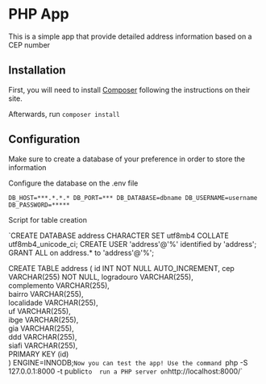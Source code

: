 PHP App
==============

This is a simple app that provide detailed address information based on a CEP number


Installation
------------
First, you will need to install [Composer](http://getcomposer.org/) following the instructions on their site.

Afterwards, run `composer install`

Configuration
-------------
Make sure to create a database of your preference in order to store the information

Configure the database on the .env file

`DB_HOST=***.*.*.*
 DB_PORT=***
 DB_DATABASE=dbname
 DB_USERNAME=username
 DB_PASSWORD=*****`

Script for table creation

`CREATE DATABASE address CHARACTER SET utf8mb4 COLLATE utf8mb4_unicode_ci;
 CREATE USER 'address'@'%' identified by 'address';
 GRANT ALL on address.* to 'address'@'%';


 CREATE TABLE address (
    id INT NOT NULL AUTO_INCREMENT,
    cep VARCHAR(255) NOT NULL,
    logradouro VARCHAR(255),    
    complemento VARCHAR(255),    
    bairro VARCHAR(255),    
    localidade VARCHAR(255),    
    uf VARCHAR(255),    
    ibge VARCHAR(255),    
    gia VARCHAR(255),    
    ddd VARCHAR(255),    
    siafi VARCHAR(255),    
    PRIMARY KEY (id)    
) ENGINE=INNODB;`
Now you can test the app! Use the command  `php -S 127.0.0.1:8000 -t public` to  run a PHP server on `http://localhost:8000/`

